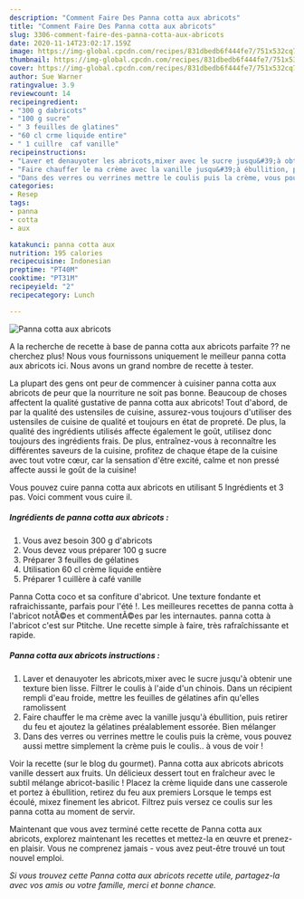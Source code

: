 ```yaml
---
description: "Comment Faire Des Panna cotta aux abricots"
title: "Comment Faire Des Panna cotta aux abricots"
slug: 3306-comment-faire-des-panna-cotta-aux-abricots
date: 2020-11-14T23:02:17.159Z
image: https://img-global.cpcdn.com/recipes/831dbedb6f444fe7/751x532cq70/panna-cotta-aux-abricots-photo-principale-de-la-recette.jpg
thumbnail: https://img-global.cpcdn.com/recipes/831dbedb6f444fe7/751x532cq70/panna-cotta-aux-abricots-photo-principale-de-la-recette.jpg
cover: https://img-global.cpcdn.com/recipes/831dbedb6f444fe7/751x532cq70/panna-cotta-aux-abricots-photo-principale-de-la-recette.jpg
author: Sue Warner
ratingvalue: 3.9
reviewcount: 14
recipeingredient:
- "300 g dabricots"
- "100 g sucre"
- " 3 feuilles de glatines"
- "60 cl crme liquide entire"
- " 1 cuillre  caf vanille"
recipeinstructions:
- "Laver et denauyoter les abricots,mixer avec le sucre jusqu&#39;à obtenir une texture bien lisse. Filtrer le coulis à l&#39;aide d&#39;un chinois. Dans un récipient rempli d&#39;eau froide, mettre les feuilles de gélatines afin qu&#39;elles ramolissent"
- "Faire chauffer le ma crème avec la vanille jusqu&#39;à ébullition, puis retirer du feu et ajoutez la gélatines préalablement essorée. Bien mélanger"
- "Dans des verres ou verrines mettre le coulis puis la crème, vous pouvez aussi mettre simplement la crème puis le coulis.. à vous de voir !"
categories:
- Resep
tags:
- panna
- cotta
- aux

katakunci: panna cotta aux 
nutrition: 195 calories
recipecuisine: Indonesian
preptime: "PT40M"
cooktime: "PT31M"
recipeyield: "2"
recipecategory: Lunch

---
```



![Panna cotta aux abricots](https://img-global.cpcdn.com/recipes/831dbedb6f444fe7/751x532cq70/panna-cotta-aux-abricots-photo-principale-de-la-recette.jpg)

A la recherche de recette à base de panna cotta aux abricots parfaite ?? ne cherchez plus! Nous vous fournissons uniquement le meilleur panna cotta aux abricots ici. Nous avons un grand nombre de recette à tester.

La plupart des gens ont peur de commencer à cuisiner panna cotta aux abricots de peur que la nourriture ne soit pas bonne. Beaucoup de choses affectent la qualité gustative de panna cotta aux abricots! Tout d'abord, de par la qualité des ustensiles de cuisine, assurez-vous toujours d'utiliser des ustensiles de cuisine de qualité et toujours en état de propreté. De plus, la qualité des ingrédients utilisés affecte également le goût, utilisez donc toujours des ingrédients frais. De plus, entraînez-vous à reconnaître les différentes saveurs de la cuisine, profitez de chaque étape de la cuisine avec tout votre cœur, car la sensation d'être excité, calme et non pressé affecte aussi le goût de la cuisine!

<!--inarticleads1-->

Vous pouvez cuire panna cotta aux abricots en utilisant 5 Ingrédients et 3 pas. Voici comment vous cuire il.

##### Ingrédients de panna cotta aux abricots :

1. Vous avez besoin 300 g d&#39;abricots
1. Vous devez vous préparer 100 g sucre
1. Préparer  3 feuilles de gélatines
1. Utilisation 60 cl crème liquide entière
1. Préparer  1 cuillère à café vanille


Panna Cotta coco et sa confiture d&#39;abricot. Une texture fondante et rafraichissante, parfais pour l&#39;été !. Les meilleures recettes de panna cotta à l&#39;abricot notÃ©es et commentÃ©es par les internautes. panna cotta à l&#39;abricot c&#39;est sur Ptitche. Une recette simple à faire, très rafraîchissante et rapide. 

<!--inarticleads2-->

##### Panna cotta aux abricots instructions :

1. Laver et denauyoter les abricots,mixer avec le sucre jusqu&#39;à obtenir une texture bien lisse. Filtrer le coulis à l&#39;aide d&#39;un chinois. Dans un récipient rempli d&#39;eau froide, mettre les feuilles de gélatines afin qu&#39;elles ramolissent
1. Faire chauffer le ma crème avec la vanille jusqu&#39;à ébullition, puis retirer du feu et ajoutez la gélatines préalablement essorée. Bien mélanger
1. Dans des verres ou verrines mettre le coulis puis la crème, vous pouvez aussi mettre simplement la crème puis le coulis.. à vous de voir !


Voir la recette (sur le blog du gourmet). Panna cotta aux abricots abricots vanille dessert aux fruits. Un délicieux dessert tout en fraîcheur avec le subtil mélange abricot-basilic ! Placez la crème liquide dans une casserole et portez à ébullition, retirez du feu aux premiers Lorsque le temps est écoulé, mixez finement les abricot. Filtrez puis versez ce coulis sur les panna cotta au moment de servir. 

<!--inarticleads1-->

<p>
Maintenant que vous avez terminé cette recette de Panna cotta aux abricots, explorez maintenant les recettes et mettez-la en œuvre et prenez-en plaisir. Vous ne comprenez jamais - vous avez peut-être trouvé un tout nouvel emploi.
</p>

<p>
<i>Si vous trouvez cette Panna cotta aux abricots recette utile, partagez-la avec vos amis ou votre famille, merci et bonne chance.</i>
</p>
